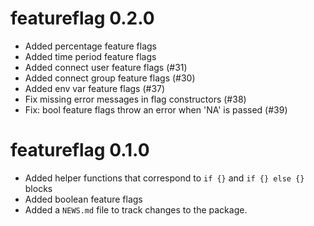 # featureflag 0.2.0

* Added percentage feature flags
* Added time period feature flags
* Added connect user feature flags (#31)
* Added connect group feature flags (#30)
* Added env var feature flags (#37)
* Fix missing error messages in flag constructors (#38)
* Fix: bool feature flags throw an error when 'NA' is passed (#39)

# featureflag 0.1.0

* Added helper functions that correspond to `if {}` and `if {} else {}` blocks 
* Added boolean feature flags
* Added a `NEWS.md` file to track changes to the package.
